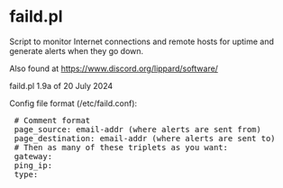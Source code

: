 # faild.pl
Script to monitor Internet connections and remote hosts for uptime and generate alerts when they go down.

Also found at https://www.discord.org/lippard/software/

faild.pl 1.9a of 20 July 2024

Config file format (/etc/faild.conf):
<PRE>
 # Comment format
 page_source: email-addr (where alerts are sent from)
 page_destination: email-addr (where alerts are sent to)
 # Then as many of these triplets as you want:
 gateway: <ip>
 ping_ip: <ip>
 type: <dedicated|on-demand|host>
  </PRE>
